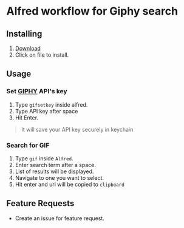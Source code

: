 # Alfred workflow for Giphy search

## Installing

1. [Download](GiphySearch.alfredworkflow)
1. Click on file to install.

## Usage

### Set [GIPHY](https://github.com/Giphy/GiphyAPI) API's key

1. Type `gifsetkey` inside alfred.
1. Type API key after space
1. Hit Enter.

> It will save your API key securely in keychain

### Search for GIF

1. Type `gif` inside `Alfred`.
1. Enter search term after a space.
1. List of results will be displayed.
1. Navigate to one you want to select.
1. Hit enter and url will be copied to `clipboard`


## Feature Requests

- Create an issue for feature request.
